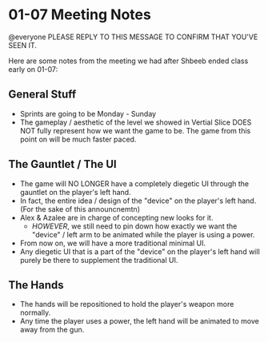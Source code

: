 # 01-07 Meeting Notes

@everyone PLEASE REPLY TO THIS MESSAGE TO CONFIRM THAT YOU'VE SEEN IT.

Here are some notes from the meeting we had after Shbeeb ended class early on 01-07:

## General Stuff
- Sprints are going to be Monday - Sunday
- The gameplay / aesthetic of the level we showed in Vertial Slice DOES NOT fully represent how we want the game to be. The game from this point on will be much faster paced. 

## The Gauntlet / The UI
- The game will NO LONGER have a completely diegetic UI through the gauntlet on the player's left hand.
- In fact, the entire idea / design of the "device" on the player's left hand. (For the sake of this announcnemtn)
- Alex & Azalee are in charge of concepting new looks for it.
	- *HOWEVER*, we still need to pin down how exactly we want the "device" / left arm to be animated while the player is using a power.
- From now on, we will have a more traditional minimal UI.
- Any diegetic UI that is a part of the "device" on the player's left hand will purely be there to supplement the traditional UI.


## The Hands
- The hands will be repositioned to hold the player's weapon more normally.
- Any time the player uses a power, the left hand will be animated to move away from the gun.